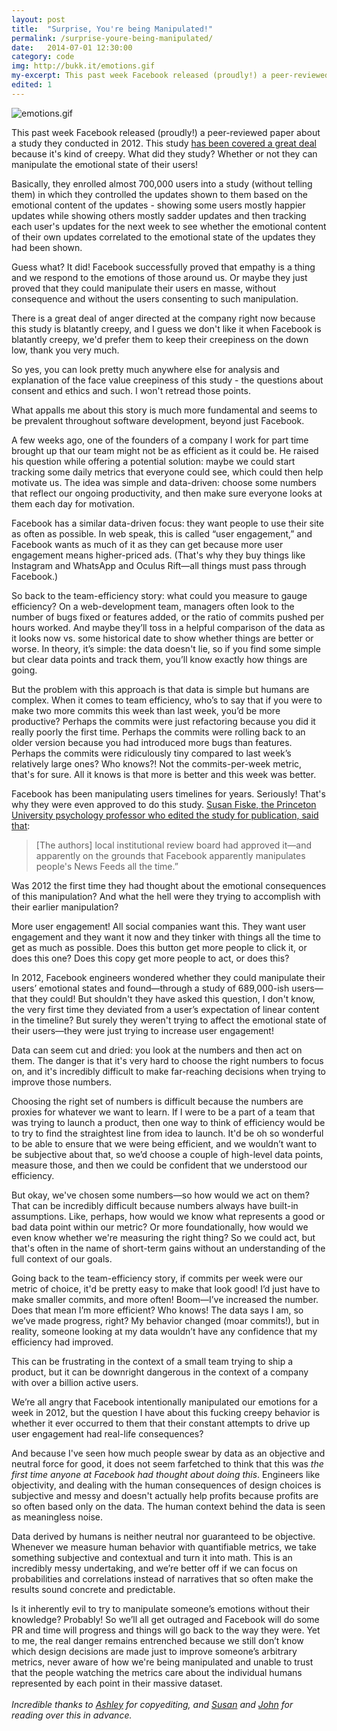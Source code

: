 ```yaml
---
layout: post
title:  "Surprise, You're being Manipulated!"
permalink: /surprise-youre-being-manipulated/
date:   2014-07-01 12:30:00
category: code
img: http://bukk.it/emotions.gif
my-excerpt: This past week Facebook released (proudly!) a peer-reviewed paper about a study they conducted in 2012. This study has been covered a great deal because it's kind of creepy. What did they study? Whether or not they can manipulate the emotional state of their users!
edited: 1
---
```


![emotions.gif](http://bukk.it/emotions.gif)

This past week Facebook released (proudly!) a peer-reviewed paper about a study they conducted in 2012. This study [has been covered a great deal](http://www.theatlantic.com/technology/archive/2014/06/everything-we-know-about-facebooks-secret-mood-manipulation-experiment/373648/) because it's kind of creepy. What did they study? Whether or not they can manipulate the emotional state of their users!

Basically, they enrolled almost 700,000 users into a study (without telling them) in which they controlled the updates shown to them based on the emotional content of the updates - showing some users mostly happier updates while showing others mostly sadder updates and then tracking each user's updates for the next week to see whether the emotional content of their own updates correlated to the emotional state of the updates they had been shown.

Guess what? It did! Facebook successfully proved that empathy is a thing and we respond to the emotions of those around us. Or maybe they just proved that they could manipulate their users en masse, without consequence and without the users consenting to such manipulation.

There is a great deal of anger directed at the company right now because this study is blatantly creepy, and I guess we don't like it when Facebook is blatantly creepy, we'd prefer them to keep their creepiness on the down low, thank you very much.

So yes, you can look pretty much anywhere else for analysis and explanation of the face value creepiness of this study - the questions about consent and ethics and such. I won't retread those points.

What appalls me about this story is much more fundamental and seems to be prevalent throughout software development, beyond just Facebook.

A few weeks ago, one of the founders of a company I work for part time brought up that our team might not be as efficient as it could be. He raised his question while offering a potential solution: maybe we could start tracking some daily metrics that everyone could see, which  could then help motivate us. The idea was simple and data-driven: choose some numbers that reflect our ongoing productivity, and then make sure everyone looks at them each day for motivation.

Facebook has a similar data-driven focus: they want people to use their site as often as possible. In web speak, this is called “user engagement,” and Facebook wants as much of it as they can get because more user engagement means higher-priced ads. (That's why they buy things like Instagram and WhatsApp and Oculus Rift—all things must pass through Facebook.)

So back to the team-efficiency story: what could you measure to gauge efficiency? On a web-development team, managers often look to the number of bugs fixed or features added, or the ratio of commits pushed per hours worked. And maybe they’ll toss in a helpful comparison of the data as it looks now vs. some historical date to show whether things are better or worse. In theory, it’s simple: the data doesn't lie, so if you find some simple but clear data points and track them, you’ll know exactly how things are going.

But the problem with this approach is that data is simple but humans are complex. When it comes to team efficiency, who’s to say that if you were to make two more commits this week than last week, you’d be more productive? Perhaps the commits were just refactoring because you did it really poorly the first time. Perhaps the commits were rolling back to an older version because you had introduced more bugs than features. Perhaps the commits were ridiculously tiny compared to last week’s relatively large ones? Who knows?! Not the commits-per-week metric, that's for sure. All it knows is that more is better and this week was better.

Facebook has been manipulating users timelines for years. Seriously! That's why they were even approved to do this study. [Susan Fiske, the Princeton University psychology professor who edited the study for publication, said that](http://www.theatlantic.com/technology/archive/2014/06/everything-we-know-about-facebooks-secret-mood-manipulation-experiment/373648/):

> [The authors] local institutional review board had approved it—and apparently on the grounds that Facebook apparently manipulates people's News Feeds all the time.”

Was 2012 the first time they had thought about the emotional consequences of this manipulation? And what the hell were they trying to accomplish with their earlier manipulation?

More user engagement! All social companies want this. They want user engagement and they want it now and they tinker with things all the time to get as much as possible. Does this button get more people to click it, or does this one? Does this copy get more people to act, or does this? 

In 2012, Facebook engineers wondered whether they could manipulate their users’ emotional states and found—through a study of 689,000-ish users—that they could! But shouldn't they have asked this question, I don't know, the very first time they deviated from a user’s expectation of linear content in the timeline? But surely they weren't trying to affect the emotional state of their users—they were just trying to increase user engagement!

Data can seem cut and dried: you look at the numbers and then act on them. The danger is that it's very hard to choose the right numbers to focus on, and it's incredibly difficult to make far-reaching decisions when trying to improve those numbers.

Choosing the right set of numbers is difficult because the numbers are proxies for whatever we want to learn. If I were to be a part of a team that was trying to launch a product, then one way to think of efficiency would be to try to find the straightest line from idea to launch. It'd be oh so wonderful to be able to ensure that we were being efficient, and we wouldn’t want to be subjective about that, so we’d choose a couple of high-level data points, measure those, and then we could be confident that we understood our efficiency.

But okay, we've chosen some numbers—so how would we act on them? That can be incredibly difficult because numbers always have built-in assumptions. Like, perhaps, how would we know what represents a good or bad data point within our metric? Or more foundationally, how would we even know whether we're measuring the right thing? So we could act, but that's often in the name of short-term gains without an understanding of the full context of our goals.

Going back to the team-efficiency story, if commits per week were our metric of choice, it'd be pretty easy to make that look good! I’d just have to make smaller commits, and more often! Boom—I’ve increased the number. Does that mean I’m more efficient? Who knows! The data says I am, so we’ve made progress, right? My behavior changed (moar commits!), but in reality, someone looking at my data wouldn’t have any confidence that my efficiency had improved.

This can be frustrating in the context of a small team trying to ship a product, but it can be downright dangerous in the context of a company with over a billion active users.

We’re all angry that Facebook intentionally manipulated our emotions for a week in 2012, but the question I have about this fucking creepy behavior is whether it ever occurred to them that their constant attempts to drive up user engagement had real-life consequences?

And because I've seen how much people swear by data as an objective and neutral force for good, it does not seem farfetched to think that this was _the first time anyone at Facebook had thought about doing this_. Engineers like objectivity, and dealing with the human consequences of design choices is subjective and messy and doesn't actually help profits because profits are so often based only on the data. The human context behind the data is seen as meaningless noise.

Data derived by humans is neither neutral nor guaranteed to be objective. Whenever we measure human behavior with quantifiable metrics, we take something subjective and contextual and turn it into math. This is an incredibly messy undertaking, and we’re better off if we can focus on probabilities and correlations instead of narratives that so often make the results sound concrete and predictable.

Is it inherently evil to try to manipulate someone’s emotions without their knowledge? Probably! So we’ll all get outraged and Facebook will do some PR and time will progress and things will go back to the way they were. Yet to me, the real danger remains entrenched because we still don’t know which design decisions are made just to improve someone’s arbitrary metrics, never aware of how we're being manipulated and unable to trust that the people watching the metrics care about the individual humans represented by each point in their massive dataset.
<br/>
<br/>
_Incredible thanks to [Ashley](https://twitter.com/snugglepolish) for copyediting, and [Susan](https://twitter.com/susanjrobertson) and [John](https://twitter.com/northrup) for reading over this in advance._
